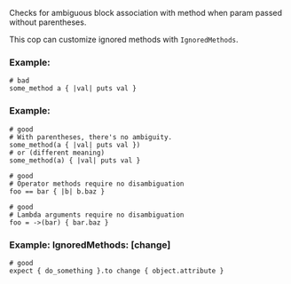 Checks for ambiguous block association with method
when param passed without parentheses.

This cop can customize ignored methods with `IgnoredMethods`.

### Example:

    # bad
    some_method a { |val| puts val }

### Example:

    # good
    # With parentheses, there's no ambiguity.
    some_method(a { |val| puts val })
    # or (different meaning)
    some_method(a) { |val| puts val }

    # good
    # Operator methods require no disambiguation
    foo == bar { |b| b.baz }

    # good
    # Lambda arguments require no disambiguation
    foo = ->(bar) { bar.baz }

### Example: IgnoredMethods: [change]

    # good
    expect { do_something }.to change { object.attribute }